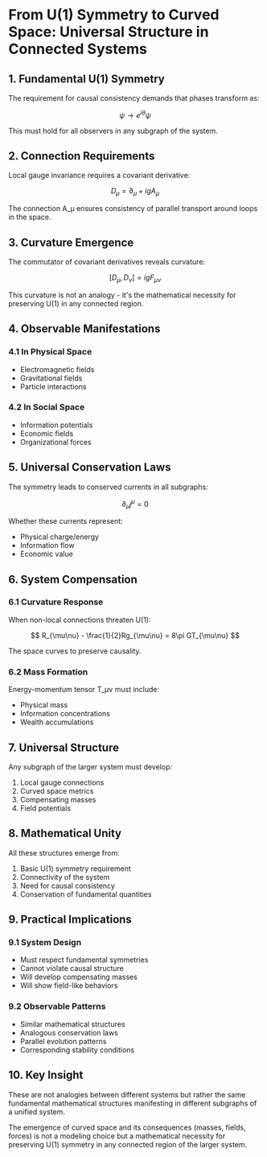 # From U(1) Symmetry to Curved Space: Universal Structure in Connected Systems

## 1. Fundamental U(1) Symmetry

The requirement for causal consistency demands that phases transform as:

$$
\psi \rightarrow e^{i\theta}\psi
$$

This must hold for all observers in any subgraph of the system.

## 2. Connection Requirements

Local gauge invariance requires a covariant derivative:

$$
D_\mu = \partial_\mu + igA_\mu
$$

The connection A_μ ensures consistency of parallel transport around loops in the space.

## 3. Curvature Emergence

The commutator of covariant derivatives reveals curvature:

$$
[D_\mu, D_\nu] = igF_{\mu\nu}
$$

This curvature is not an analogy - it's the mathematical necessity for preserving U(1) in any connected region.

## 4. Observable Manifestations

### 4.1 In Physical Space

- Electromagnetic fields
- Gravitational fields
- Particle interactions

### 4.2 In Social Space

- Information potentials
- Economic fields
- Organizational forces

## 5. Universal Conservation Laws

The symmetry leads to conserved currents in all subgraphs:

$$
\partial_\mu j^\mu = 0
$$

Whether these currents represent:

- Physical charge/energy
- Information flow
- Economic value

## 6. System Compensation

### 6.1 Curvature Response

When non-local connections threaten U(1):

$$
R_{\mu\nu} - \frac{1}{2}Rg_{\mu\nu} = 8\pi GT_{\mu\nu}
$$

The space curves to preserve causality.

### 6.2 Mass Formation

Energy-momentum tensor T_μν must include:

- Physical mass
- Information concentrations
- Wealth accumulations

## 7. Universal Structure

Any subgraph of the larger system must develop:

1. Local gauge connections
2. Curved space metrics
3. Compensating masses
4. Field potentials

## 8. Mathematical Unity

All these structures emerge from:

1. Basic U(1) symmetry requirement
2. Connectivity of the system
3. Need for causal consistency
4. Conservation of fundamental quantities

## 9. Practical Implications

### 9.1 System Design

- Must respect fundamental symmetries
- Cannot violate causal structure
- Will develop compensating masses
- Will show field-like behaviors

### 9.2 Observable Patterns

- Similar mathematical structures
- Analogous conservation laws
- Parallel evolution patterns
- Corresponding stability conditions

## 10. Key Insight

These are not analogies between different systems but rather the same fundamental mathematical structures manifesting in
different subgraphs of a unified system.

The emergence of curved space and its consequences (masses, fields, forces) is not a modeling choice but a mathematical
necessity for preserving U(1) symmetry in any connected region of the larger system.